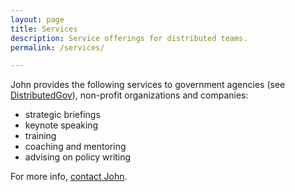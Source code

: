 ```yaml
---
layout: page
title: Services
description: Service offerings for distributed teams.
permalink: /services/

---
```


John provides the following services to government agencies (see [DistributedGov](https://distributedgov.com)), non-profit organizations and companies:
* strategic briefings
* keynote speaking
* training 
* coaching and mentoring
* advising on policy writing

For more info, [contact John](/contact).
